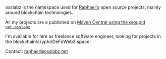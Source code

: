osslabz is the namespace used for [Raphael's](https://github.com/rvullriede) open source projects, mainly around blockchain technologies.

All my projects are a published on [Maven Central using the groupId `net.osslabz`](https://search.maven.org/search?q=g:net.osslabz)

I'm available for hire as freelance software engineer, looking for projects in the blockchain/crypto/DeFi/Web3 space!

Contact: raphael@osslabz.net
